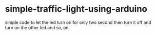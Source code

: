 # simple-traffic-light-using-arduino

simple code to let the led turn on for only two second then turn it off and turn on the other led and so, on.
